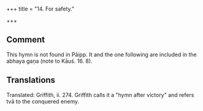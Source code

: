 +++
title = "14. For safety."

+++
## Comment
This hymn is not found in Pāipp. It and the one following are included in the abhaya gaṇa (note to Kāuś. 16. 8).


## Translations
Translated: Griffith, ii. 274. Griffith calls it a "hymn after victory" and refers tvā to the conquered enemy.
